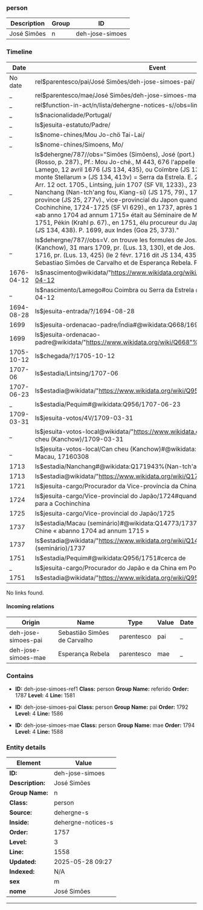 ### person






| Description | Group | ID |
|-- | -- | -- |
| José Simões| n |deh-jose-simoes |



### Timeline

| Date       | Event                   |
|------------|-------------------------|
| No date| rel$parentesco/pai/José Simões/deh-jose-simoes-pai/|
| _ | rel$parentesco/mae/José Simões/deh-jose-simoes-mae/|
| _ | rel$function-in-act/n/lista/dehergne-notices-s//obs=line: 1558|
| _ | ls$nacionalidade/Portugal/|
| _ | ls$jesuita-estatuto/Padre/|
| _ | ls$nome-chines/Mou Jo-chö Tai-Lai/|
| _ | ls$nome-chines/Simoens, Mo/|
| _ | ls$dehergne/787//obs="Simões (Simõens), José (port.) P. 787 Mou Jo-chô Tai-Lai (Rosso, p. 287)., Pf.: Mou Jo-ché., M 443, 676 l'appelle Stephanus Simonens, Mo. N. Lamego, 12 avril 1676 (JS 134, 435), ou Coïmbre (JS 134, 438)., N. « Lusitanus e monte Stellarum » (JS 134, 413v) = Serra da Estrela. E. 28 août 1694 (JS 134, 435). Arr. 12 oct. 1705., Lintsing, juin 1707 (SF VII, 1233)., 23 juin 1707, Pékin., 1713, Nanchang (Nan-tch'ang fou, Kiang-si) (JS 175, 79)., 1721, procureur de la vice-province (JS 25, 277v)., vice-provincial du Japon quand le provincial Pirès part en Cochinchine, 1724-1725 (SF VI 629)., en 1737, après 14 ans de mission en Chine «ab anno 1704 ad annum 1715» était au Séminaire de Macao (JS 134, 434), vers 1751, Pékin (Krahl p. 67)., en 1751, élu procureur du Japon et de Chine au Portugal (JS 134, 438). P. 1699, aux Indes (Goa 25, 373)."|
| _ | ls$dehergne/787//obs=V. on trouve les formules de Jos. Simoes, Can cheu (Kanchow), 31 mars 1709, pr. (Lus. 13, 130), et de Jos. Simoens, Macao, 8 mars 1716, pr. (Lus. 13, 425) (le 2 févr. 1716 dit JS 134, 435 suivi par Pf., à tort). Fils de Sebastiao Simôes de Carvalho et de Esperança Rebela. Pf. 611.|
| 1676-04-12| ls$nascimento@wikidata/"https://www.wikidata.org/wiki/Q117591"%Lamego/1676-04-12|
| _ | ls$nascimento/Lamego#ou Coimbra ou Serra da Estrela @wikidata:Q117591/1676-04-12|
| 1694-08-28| ls$jesuita-entrada/?/1694-08-28|
| 1699| ls$jesuita-ordenacao-padre/Índia#@wikidata:Q668/1699|
| 1699| ls$jesuita-ordenacao-padre@wikidata/"https://www.wikidata.org/wiki/Q668"%Índia/1699|
| 1705-10-12| ls$chegada/?/1705-10-12|
| 1707-06| ls$estadia/Lintsing/1707-06|
| 1707-06-23| ls$estadia@wikidata/"https://www.wikidata.org/wiki/Q956"%Pequim/1707-06-23|
| _ | ls$estadia/Pequim#@wikidata:Q956/1707-06-23|
| 1709-03-31| ls$jesuita-votos/4V/1709-03-31|
| _ | ls$jesuita-votos-local@wikidata/"https://www.wikidata.org/wiki/Q363166"%Can cheu (Kanchow)/1709-03-31|
| _ | ls$jesuita-votos-local/Can cheu (Kanchow)#@wikidata:Q363166/1709-03-31#ou Macau, 17160308|
| 1713| ls$estadia/Nanchang#@wikidata:Q171943%(Nan-tch'ang fou, Kiang-si)/1713|
| 1713| ls$estadia@wikidata/"https://www.wikidata.org/wiki/Q171943"%Nanchang/1713|
| 1721| ls$jesuita-cargo/Procurador da Vice-província da China/1721|
| 1724| ls$jesuita-cargo/Vice-provincial do Japão/1724#quando o provincial Pirés parte para a Cochinchina|
| 1725| ls$jesuita-cargo/Vice-provincial do Japão/1725|
| 1737| ls$estadia/Macau (seminário)#@wikidata:Q14773/1737#après 14 ans de mission en Chine « abanno 1704 ad annum 1715 »|
| 1737| ls$estadia@wikidata/"https://www.wikidata.org/wiki/Q14773"%Macau (seminário)/1737|
| 1751| ls$estadia/Pequim#@wikidata:Q956/1751#cerca de|
| _ | ls$jesuita-cargo/Procurador do Japão e da China em Portugal/1751|
| 1751| ls$estadia@wikidata/"https://www.wikidata.org/wiki/Q956"%Pequim/1751|

No links found.


#### Incoming relations

|  Origin | Name | Type | Value | Date |
|-- | -- | -- | -- | -- |
| deh-jose-simoes-pai| Sebastião Simões de Carvalho |parentesco |pai| _ |
| deh-jose-simoes-mae| Esperança Rebela |parentesco |mae| _ |




### Contains



- **ID:** deh-jose-simoes-ref1
  **Class:** person
  **Group Name:** referido
  **Order:** 1787
  **Level:** 4
  **Line:** 1581
  

- **ID:** deh-jose-simoes-pai
  **Class:** person
  **Group Name:** pai
  **Order:** 1792
  **Level:** 4
  **Line:** 1586
  

- **ID:** deh-jose-simoes-mae
  **Class:** person
  **Group Name:** mae
  **Order:** 1794
  **Level:** 4
  **Line:** 1588
  


### Entity details

| Element | Value |
|----|---|
| **ID:**    | deh-jose-simoes |
| **Description:** | José Simões |
| **Group Name:** | n |
| **Class:** | person |
| **Source:** | dehergne-s |
| **Inside:**| dehergne-notices-s |
| **Order:** | 1757 |
| **Level:** | 3 |
| **Line:**  | 1558 |
| **Updated:** | 2025-05-28 09:27 |
| **Indexed:** | N/A |
| **sex** | m|
| **nome** | José Simões|


---
